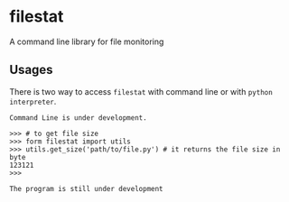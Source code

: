 # filestat
A command line library for file monitoring

## Usages
There is two way to access `filestat` with command line or with `python interpreter`.

`Command Line is under development.`

```python3
>>> # to get file size  
>>> form filestat import utils
>>> utils.get_size('path/to/file.py') # it returns the file size in byte
123121
>>> 
``` 

`The program is still under development`